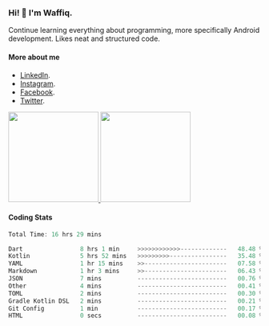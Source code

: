 ### Hi! 👋 I'm Waffiq.

Continue learning everything about programming, more specifically Android development. Likes neat and structured code.

#### More about me 
- [LinkedIn](https://www.linkedin.com/in/waffiqaziz/).
- [Instagram](https://www.instagram.com/waffiqaziz/).
- [Facebook](https://web.facebook.com/WaffiqAziz/).
- [Twitter](https://twitter.com/AzizWaffiq).

<p align="left">
<a href="https://github.com/waffiqaziz">
  <img height="180em" src="https://github-readme-stats-eight-theta.vercel.app/api?username=waffiqaziz&show_icons=true&theme=algolia&include_all_commits=true&count_private=true"/>
  <img height="180em" src="https://github-readme-stats-eight-theta.vercel.app/api/top-langs/?username=waffiqaziz&layout=compact&langs_count=8&theme=algolia"/>
</a>
</p>

#### Coding Stats
<!--START_SECTION:waka-->

```rust
Total Time: 16 hrs 29 mins

Dart                8 hrs 1 min     >>>>>>>>>>>>-------------   48.48 %
Kotlin              5 hrs 52 mins   >>>>>>>>>----------------   35.48 %
YAML                1 hr 15 mins    >>-----------------------   07.58 %
Markdown            1 hr 3 mins     >>-----------------------   06.43 %
JSON                7 mins          -------------------------   00.76 %
Other               4 mins          -------------------------   00.41 %
TOML                2 mins          -------------------------   00.30 %
Gradle Kotlin DSL   2 mins          -------------------------   00.21 %
Git Config          1 min           -------------------------   00.17 %
HTML                0 secs          -------------------------   00.08 %
```

<!--END_SECTION:waka-->
